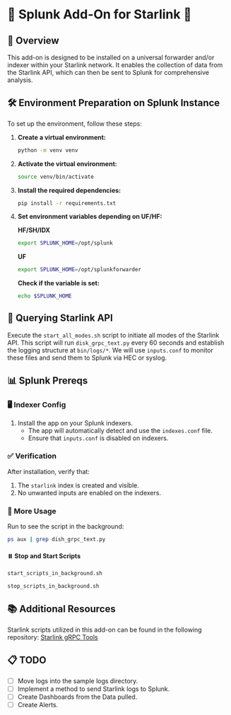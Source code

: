 # 🛜 Splunk Add-On for Starlink 🚀

## 📖 Overview

This add-on is designed to be installed on a universal forwarder and/or indexer within your Starlink network. It enables the collection of data from the Starlink API, which can then be sent to Splunk for comprehensive analysis.

## 🛠️ Environment Preparation on Splunk Instance

To set up the environment, follow these steps:

1. **Create a virtual environment:**
   ```bash
   python -m venv venv
   ```
2. **Activate the virtual environment:**
   ```bash
   source venv/bin/activate
   ```
3. **Install the required dependencies:**
   ```bash
   pip install -r requirements.txt
   ```
4. **Set environment variables depending on UF/HF:**

   **HF/SH/IDX**
   ```bash
   export SPLUNK_HOME=/opt/splunk
   ```
   **UF**
   ```bash
   export SPLUNK_HOME=/opt/splunkforwarder
   ```
   **Check if the variable is set:**
   ```bash
   echo $SPLUNK_HOME
   ```

## 📡 Querying Starlink API

Execute the `start_all_modes.sh` script to initiate all modes of the Starlink API. This script will run `disk_grpc_text.py` every 60 seconds and establish the logging structure at `bin/logs/*`. We will use `inputs.conf` to monitor these files and send them to Splunk via HEC or syslog.

## 📊 Splunk Prereqs

### 🖥️ Indexer Config

1. Install the app on your Splunk indexers.
   - The app will automatically detect and use the `indexes.conf` file.
   - Ensure that `inputs.conf` is disabled on indexers.

### ✅ Verification

After installation, verify that:
1. The `starlink` index is created and visible.
2. No unwanted inputs are enabled on the indexers.

### 🔧 More Usage 

Run to see the script in the background: 

```bash
ps aux | grep dish_grpc_text.py
```

#### ⏸️ Stop and Start Scripts

```bash
start_scripts_in_background.sh
```

```bash
stop_scripts_in_background.sh
```

## 📚 Additional Resources

Starlink scripts utilized in this add-on can be found in the following repository:
[Starlink gRPC Tools](https://github.com/sparky8512/starlink-grpc-tools)

## 📋 TODO

- [ ] Move logs into the sample logs directory.
- [ ] Implement a method to send Starlink logs to Splunk.
- [ ] Create Dashboards from the Data pulled.
- [ ] Create Alerts.
